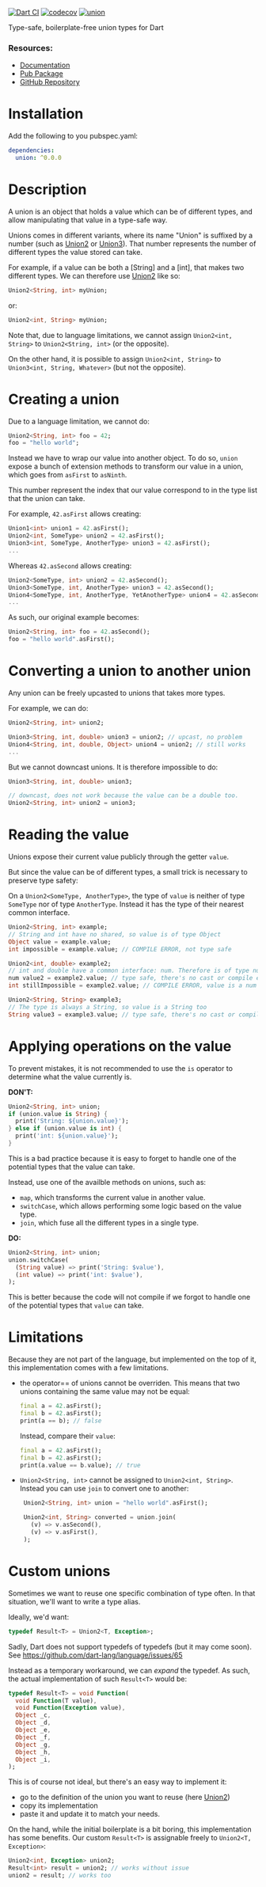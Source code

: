 [![Dart CI](https://github.com/rrousselGit/union/workflows/Dart%20CI/badge.svg)](https://github.com/rrousselGit/union/actions) [![codecov](https://codecov.io/gh/rrousselGit/union/branch/master/graph/badge.svg?token=JW4dnv3Re9)](https://codecov.io/gh/rrousselGit/union)
[![union](https://img.shields.io/pub/v/union?label=union)](https://pub.dev/packages/union)

Type-safe, boilerplate-free union types for Dart

### Resources:

- [Documentation](https://pub.dev/documentation/union/latest/union/union-library.html)
- [Pub Package](https://pub.dev/packages/union)
- [GitHub Repository](https://github.com/rrousselGit/union)

# Installation

Add the following to you pubspec.yaml:

```yaml
dependencies:
  union: ^0.0.0
```

# Description

A union is an object that holds a value which can be of different types,
and allow manipulating that value in a type-safe way.

Unions comes in different variants, where its name "Union" is suffixed
by a number (such as [Union2] or [Union3]).
That number represents the number of different types the value stored
can take.

For example, if a value can be both a [String] and a [int], that makes
two different types. We can therefore use [Union2] like so:

```dart
Union2<String, int> myUnion;
```

or:

```dart
Union2<int, String> myUnion;
```

Note that, due to language limitations, we cannot assign `Union2<int, String>`
to `Union2<String, int>` (or the opposite).

On the other hand, it is possible to assign `Union2<int, String>` to
`Union3<int, String, Whatever>` (but not the opposite).

# Creating a union

Due to a language limitation, we cannot do:

```dart
Union2<String, int> foo = 42;
foo = "hello world";
```

Instead we have to wrap our value into another object.
To do so, `union` expose a bunch of extension methods to transform our
value in a union, which goes from `asFirst` to `asNinth`.

This number represent the index that our value correspond to in the type
list that the union can take.

For example, `42.asFirst` allows creating:

```dart
Union1<int> union1 = 42.asFirst();
Union2<int, SomeType> union2 = 42.asFirst();
Union3<int, SomeType, AnotherType> union3 = 42.asFirst();
...
```

Whereas `42.asSecond` allows creating:

```dart
Union2<SomeType, int> union2 = 42.asSecond();
Union3<SomeType, int, AnotherType> union3 = 42.asSecond();
Union4<SomeType, int, AnotherType, YetAnotherType> union4 = 42.asSecond();
...
```

As such, our original example becomes:

```dart
Union2<String, int> foo = 42.asSecond();
foo = "hello world".asFirst();
```

# Converting a union to another union

Any union can be freely upcasted to unions that takes more types.

For example, we can do:

```dart
Union2<String, int> union2;

Union3<String, int, double> union3 = union2; // upcast, no problem
Union4<String, int, double, Object> union4 = union2; // still works
...
```

But we cannot downcast unions.
It is therefore impossible to do:

```dart
Union3<String, int, double> union3;

// downcast, does not work because the value can be a double too.
Union2<String, int> union2 = union3;
```

# Reading the value

Unions expose their current value publicly through the getter `value`.

But since the value can be of different types, a small trick is necessary
to preserve type safety:

On a `Union2<SomeType, AnotherType>`, the type of `value` is neither of
type `SomeType` nor of type `AnotherType`.
Instead it has the type of their nearest common interface.

```dart
Union2<String, int> example;
// String and int have no shared, so value is of type Object
Object value = example.value;
int impossible = example.value; // COMPILE ERROR, not type safe

Union2<int, double> example2;
// int and double have a common interface: num. Therefore is of type num
num value2 = example2.value; // type safe, there's no cast or compile error.
int stillImpossible = example2.value; // COMPILE ERROR, value is a num not a int

Union2<String, String> example3;
// The type is always a String, so value is a String too
String value3 = example3.value; // type safe, there's no cast or compile error.
```

# Applying operations on the value

To prevent mistakes, it is not recommended to use the `is` operator to
determine what the value currently is.

**DON'T:**

```dart
Union2<String, int> union;
if (union.value is String) {
  print('String: ${union.value}');
} else if (union.value is int) {
  print('int: ${union.value}');
}
```

This is a bad practice because it is easy to forget to handle one of the
potential types that the value can take.

Instead, use one of the availble methods on unions, such as:

- `map`, which transforms the current value in another value.
- `switchCase`, which allows performing some logic based on the value type.
- `join`, which fuse all the different types in a single type.

**DO:**

```dart
Union2<String, int> union;
union.switchCase(
  (String value) => print('String: $value'),
  (int value) => print('int: $value'),
);
```

This is better because the code will not compile if we forgot to handle
one of the potential types that `value` can take.

# Limitations

Because they are not part of the language, but implemented on the top of it,
this implementation comes with a few limitations.

- the operator== of unions cannot be overriden. This means that two unions
  containing the same value may not be equal:

  ```dart
  final a = 42.asFirst();
  final b = 42.asFirst();
  print(a == b); // false
  ```

  Instead, compare their `value`:

  ```dart
  final a = 42.asFirst();
  final b = 42.asFirst();
  print(a.value == b.value); // true
  ```

- `Union2<String, int>` cannot be assigned to `Union2<int, String>`.
  Instead you can use `join` to convert one to another:

  ```dart
   Union2<String, int> union = "hello world".asFirst();

   Union2<int, String> converted = union.join(
     (v) => v.asSecond(),
     (v) => v.asFirst(),
   );
  ```

# Custom unions

Sometimes we want to reuse one specific combination of type often.
In that situation, we'll want to write a type alias.

Ideally, we'd want:

```dart
typedef Result<T> = Union2<T, Exception>;
```

Sadly, Dart does not support typedefs of typedefs (but it may come soon).
See https://github.com/dart-lang/language/issues/65

Instead as a temporary workaround, we can _expand_ the typedef.
As such, the actual implementation of such `Result<T>` would be:

```dart
typedef Result<T> = void Function(
  void Function(T value),
  void Function(Exception value),
  Object _c,
  Object _d,
  Object _e,
  Object _f,
  Object _g,
  Object _h,
  Object _i,
);
```

This is of course not ideal, but there's an easy way to implement it:

- go to the definition of the union you want to reuse (here [Union2])
- copy its implementation
- paste it and update it to match your needs.

On the hand, while the initial boilerplate is a bit boring, this
implementation has some benefits.
Our custom `Result<T>` is assignable freely to `Union2<T, Exception>`:

```dart
Union2<int, Exception> union2;
Result<int> result = union2; // works without issue
union2 = result; // works too
```

[union2]: https://pub.dev/documentation/union/latest/union/Union2.html
[union3]: https://pub.dev/documentation/union/latest/union/Union2.html
